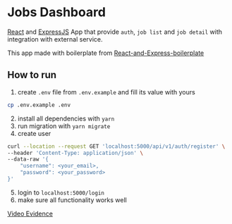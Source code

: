 # Jobs Dashboard

[React](https://beta.reactjs.org/) and [ExpressJS](https://expressjs.com/) App that provide `auth`, `job list` and `job detail` with integration with external service.

This app made with boilerplate from [React-and-Express-boilerplate](https://github.com/vanaldito/React-and-Express-boilerplate)


## How to run
1. create `.env` file from `.env.example` and fill its value with yours
```bash
cp .env.example .env
```

2. install all dependencies with `yarn`
3. run migration with `yarn migrate`
4. create user
```bash
curl --location --request GET 'localhost:5000/api/v1/auth/register' \
--header 'Content-Type: application/json' \
--data-raw '{
    "username": <your_email>,
    "password": <your_password>
}'
```
5. login to `localhost:5000/login`
6. make sure all functionality works well

[Video Evidence](https://www.loom.com/share/df7bd5566653442286eed39b32352aa6)
